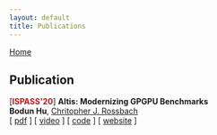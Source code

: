 ```yaml
---
layout: default
title: Publications
---
```


[Home](./)

## Publication

[**<span style="color:#c11515">ISPASS'20</span>**]
**Altis: Modernizing GPGPU Benchmarks**  
**Bodun Hu**, [Chritopher J. Rossbach](https://www.cs.utexas.edu/~rossbach/)  
[ [pdf](https://arxiv.org/pdf/1906.10347.pdf) ] [ [video](https://www.youtube.com/watch?v=mRkcmjGzytY) ] [ [code](https://github.com/utcs-scea/altis) ] [ [website](https://utcs-scea.github.io/altis/) ]
